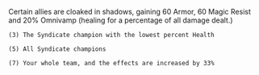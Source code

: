 Certain allies are cloaked in shadows, gaining 60 Armor, 60 Magic Resist and 20% Omnivamp (healing for a percentage of all damage dealt.)

	(3) The Syndicate champion with the lowest percent Health
	
	(5) All Syndicate champions
	
	(7) Your whole team, and the effects are increased by 33%